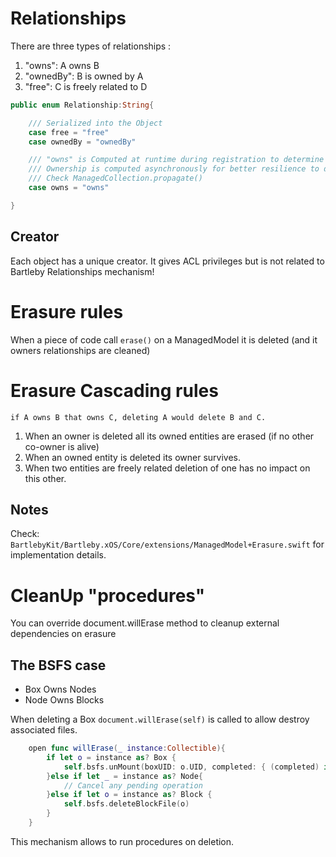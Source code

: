 # Relationships

There are three types of relationships :

1. "owns": A owns B
2. "ownedBy": B is owned by A
3. "free": C is freely related to D 


```Swift
public enum Relationship:String{

    /// Serialized into the Object
    case free = "free"
    case ownedBy = "ownedBy"

    /// "owns" is Computed at runtime during registration to determine the the Subject
    /// Ownership is computed asynchronously for better resilience to distributed pressure
    /// Check ManagedCollection.propagate()
    case owns = "owns"

}
```

## Creator

Each object has a unique creator. It gives ACL privileges but is not related to Bartleby Relationships mechanism!



# Erasure rules

When a piece of code call `erase()` on a ManagedModel it is deleted (and it owners relationships are cleaned) 

# Erasure Cascading rules

`if A owns B that owns C, deleting A would delete B and C.`

1. When an owner is deleted all its owned entities are erased (if no other co-owner is alive)
2. When an owned entity is deleted its owner survives.
3. When two entities are freely related deletion of one has no impact on this other.


## Notes

Check: `BartlebyKit/Bartleby.xOS/Core/extensions/ManagedModel+Erasure.swift` for implementation details.


# CleanUp "procedures"

You can override document.willErase method to cleanup external dependencies on erasure

## The BSFS case

- Box Owns Nodes
- Node Owns Blocks

When deleting a Box `document.willErase(self)` is called to allow destroy associated files.

```Swift
    open func willErase(_ instance:Collectible){
        if let o = instance as? Box {
            self.bsfs.unMount(boxUID: o.UID, completed: { (completed) in })
        }else if let _ = instance as? Node{
            // Cancel any pending operation
        }else if let o = instance as? Block {
            self.bsfs.deleteBlockFile(o)
        }
    }

```

This mechanism allows to run procedures on deletion.